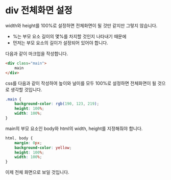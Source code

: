 # div 전체화면 설정

width와 height를 100%로 설정하면 전체화면이 될 것만 같지만 그렇지 않습니다. 
* %는 부모 요소 길이의 몇%를 차지할 것인지 나타내기 때문에
* 먼저는 부모 요소의 길이가 설정되어 있어야 합니다.

다음과 같이 마크업을 작성합니다. 

```html
<div class="main">
    main
</div>
```

css를 다음과 같이 작성하여 높이와 널이를 모두 100%로 설정하면 전체화면이 될 것으로 생각할 것입니다. 

```css
.main {
    background-color: rgb(190, 123, 219);
    height: 100%; 
    width: 100%;
}
```

main의 부모 요소인 body와 html의 width, height를 지정해줘야 합니다. 

```css
html, body { 
    margin: 0px;
    background-color: yellow;
    height: 100%;  
    width: 100%;  
}
```

이제 전체 화면으로 보일 것입니다. 